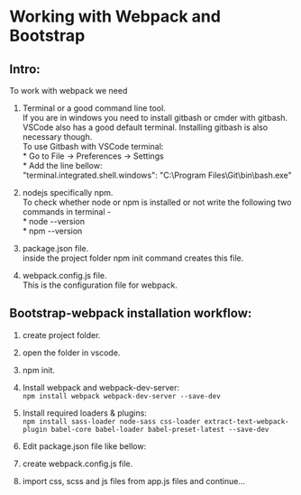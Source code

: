 Working with Webpack and Bootstrap
==================================

Intro:
------

To work with webpack we need  

1. Terminal or a good command line tool.  
    If you are in windows you need to install gitbash or cmder with gitbash.  
    VSCode also has a good default terminal. Installing gitbash is also necessary though.  
    To use Gitbash with VSCode terminal:  
        * Go to File -> Preferences -> Settings  
        * Add the line bellow:  
            "terminal.integrated.shell.windows":  "C:\\Program Files\\Git\\bin\\bash.exe"  

2. nodejs specifically npm.  
    To check whether node or npm is installed or not write the following two commands in terminal -  
        * node --version  
        * npm --version  

3. package.json file.  
    inside the project folder npm init command creates this file.

4. webpack.config.js file.  
    This is the configuration file for webpack.  


Bootstrap-webpack installation workflow:
----------------------------------------

1. create project folder.
2. open the folder in vscode.
3. npm init.
4. Install webpack and webpack-dev-server:  
	`npm install webpack webpack-dev-server --save-dev`
5. Install required loaders & plugins:  
	`npm install sass-loader node-sass css-loader extract-text-webpack-plugin babel-core babel-loader babel-preset-latest --save-dev`
6. Edit package.json file like bellow:

7. create webpack.config.js file.

9.  import css, scss and js files from app.js files and continue...
